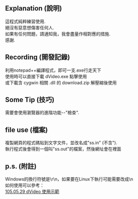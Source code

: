 ## Explanation  (說明)   
這程式純粹練習使用.   
絕沒有惡意想傷害任何人.   
如果有任何問題，請通知我，我會盡量作相對應的措施.   
感謝.  

## Recording  (開發記錄)  
利用notepad++編譯程式，即可一支.exe行走天下  
使用時可以直接下載 dVideo.exe 點擊使用  
或下載含 cygwin 相關 .dll 的 download.zip 解壓縮後使用  

## Some Tip  (技巧)  
需要會使用瀏覽器的進階功能--"檢查".  

## file use  (檔案)   
複製網頁的程式碼貼到文字文件，並改名成"ss.in" (不含").  
執行程式後會得到一個叫"ss.out"的檔案，然後網址會在裡面  

## p.s.  (附註)   
Windows的換行符號是\r\n，如果要在Linux下執行可能需要改成\n  
如何使用可以參考：  
[105.05.29 dVideo 使用示範](https://aben20807.blogspot.tw/2016/05/1050529-dvideo.html#more)  
